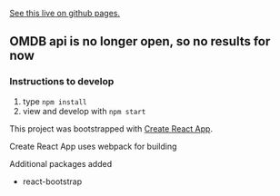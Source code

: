 [See this live on github pages.](https://evfrenkel.github.io/omdb-movie-manager)

## OMDB api is no longer open, so no results for now

### Instructions to develop
1. type `npm install`
2. view and develop with `npm start`

This project was bootstrapped with [Create React App](https://github.com/facebookincubator/create-react-app).

Create React App uses webpack for building

Additional packages added
* react-bootstrap